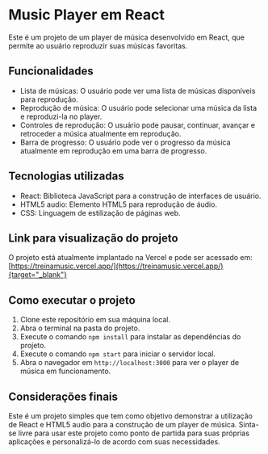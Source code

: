 # Music Player em React

Este é um projeto de um player de música desenvolvido em React, que permite ao usuário reproduzir suas músicas favoritas.

## Funcionalidades

-   Lista de músicas: O usuário pode ver uma lista de músicas disponíveis para reprodução.
-   Reprodução de música: O usuário pode selecionar uma música da lista e reproduzi-la no player.
-   Controles de reprodução: O usuário pode pausar, continuar, avançar e retroceder a música atualmente em reprodução.
-   Barra de progresso: O usuário pode ver o progresso da música atualmente em reprodução em uma barra de progresso.

## Tecnologias utilizadas

-   React: Biblioteca JavaScript para a construção de interfaces de usuário.
-   HTML5 audio: Elemento HTML5 para reprodução de áudio.
-   CSS: Linguagem de estilização de páginas web.


## Link para visualização do projeto

O projeto está atualmente implantado na Vercel e pode ser acessado em: [https://treinamusic.vercel.app/](https://treinamusic.vercel.app/){target="_blank"}

## Como executar o projeto

1.  Clone este repositório em sua máquina local.
2.  Abra o terminal na pasta do projeto.
3.  Execute o comando `npm install` para instalar as dependências do projeto.
4.  Execute o comando `npm start` para iniciar o servidor local.
5.  Abra o navegador em `http://localhost:3000` para ver o player de música em funcionamento.


## Considerações finais

Este é um projeto simples que tem como objetivo demonstrar a utilização de React e HTML5 audio para a construção de um player de música. Sinta-se livre para usar este projeto como ponto de partida para suas próprias aplicações e personalizá-lo de acordo com suas necessidades.